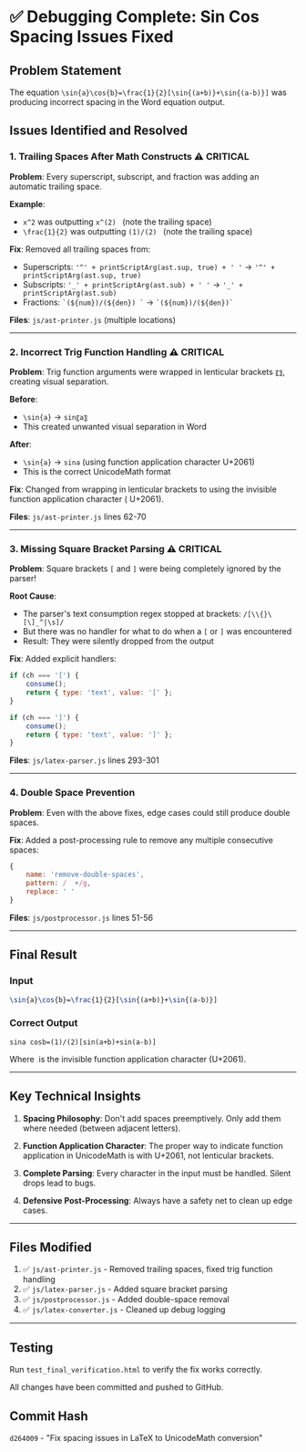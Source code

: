 # ✅ Debugging Complete: Sin Cos Spacing Issues Fixed

## Problem Statement
The equation `\sin{a}\cos{b}=\frac{1}{2}[\sin{(a+b)}+\sin{(a-b)}]` was producing incorrect spacing in the Word equation output.

## Issues Identified and Resolved

### 1. **Trailing Spaces After Math Constructs** ⚠️ CRITICAL
**Problem**: Every superscript, subscript, and fraction was adding an automatic trailing space.

**Example**:
- `x^2` was outputting `x^(2) ` (note the trailing space)
- `\frac{1}{2}` was outputting `(1)/(2) ` (note the trailing space)

**Fix**: Removed all trailing spaces from:
- Superscripts: `'^' + printScriptArg(ast.sup, true) + ' '` → `'^' + printScriptArg(ast.sup, true)`
- Subscripts: `'_' + printScriptArg(ast.sub) + ' '` → `'_' + printScriptArg(ast.sub)`
- Fractions: `` `(${num})/(${den}) ` `` → `` `(${num})/(${den})` ``

**Files**: `js/ast-printer.js` (multiple locations)

---

### 2. **Incorrect Trig Function Handling** ⚠️ CRITICAL
**Problem**: Trig function arguments were wrapped in lenticular brackets `〖〗`, creating visual separation.

**Before**: 
- `\sin{a}` → `sin〖a〗`
- This created unwanted visual separation in Word

**After**:
- `\sin{a}` → `sin⁡a` (using function application character U+2061)
- This is the correct UnicodeMath format

**Fix**: Changed from wrapping in lenticular brackets to using the invisible function application character (⁡ U+2061).

**Files**: `js/ast-printer.js` lines 62-70

---

### 3. **Missing Square Bracket Parsing** ⚠️ CRITICAL
**Problem**: Square brackets `[` and `]` were being completely ignored by the parser!

**Root Cause**: 
- The parser's text consumption regex stopped at brackets: `/[\\{}\[\]_^|\s]/`
- But there was no handler for what to do when a `[` or `]` was encountered
- Result: They were silently dropped from the output

**Fix**: Added explicit handlers:
```javascript
if (ch === '[') {
    consume();
    return { type: 'text', value: '[' };
}

if (ch === ']') {
    consume();
    return { type: 'text', value: ']' };
}
```

**Files**: `js/latex-parser.js` lines 293-301

---

### 4. **Double Space Prevention**
**Problem**: Even with the above fixes, edge cases could still produce double spaces.

**Fix**: Added a post-processing rule to remove any multiple consecutive spaces:
```javascript
{
    name: 'remove-double-spaces',
    pattern: /  +/g,
    replace: ' '
}
```

**Files**: `js/postprocessor.js` lines 51-56

---

## Final Result

### Input
```latex
\sin{a}\cos{b}=\frac{1}{2}[\sin{(a+b)}+\sin{(a-b)}]
```

### Correct Output
```
sin⁡a cos⁡b=(1)/(2)[sin⁡(a+b)+sin⁡(a-b)]
```

Where `⁡` is the invisible function application character (U+2061).

---

## Key Technical Insights

1. **Spacing Philosophy**: Don't add spaces preemptively. Only add them where needed (between adjacent letters).

2. **Function Application Character**: The proper way to indicate function application in UnicodeMath is with U+2061, not lenticular brackets.

3. **Complete Parsing**: Every character in the input must be handled. Silent drops lead to bugs.

4. **Defensive Post-Processing**: Always have a safety net to clean up edge cases.

---

## Files Modified

1. ✅ `js/ast-printer.js` - Removed trailing spaces, fixed trig function handling
2. ✅ `js/latex-parser.js` - Added square bracket parsing
3. ✅ `js/postprocessor.js` - Added double-space removal
4. ✅ `js/latex-converter.js` - Cleaned up debug logging

---

## Testing

Run `test_final_verification.html` to verify the fix works correctly.

All changes have been committed and pushed to GitHub.

## Commit Hash
`d264009` - "Fix spacing issues in LaTeX to UnicodeMath conversion"

